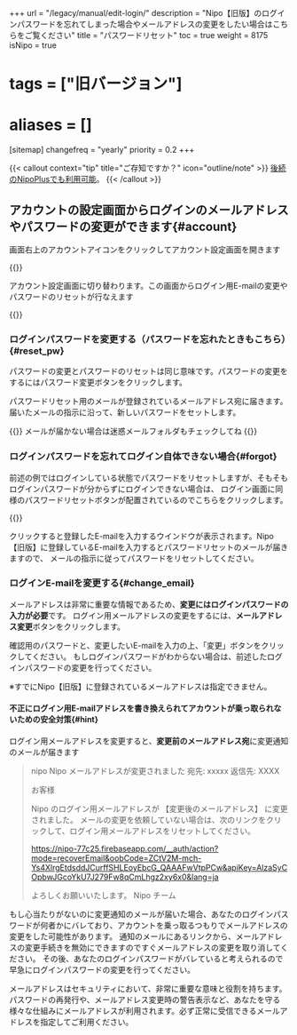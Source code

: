 +++
url = "/legacy/manual/edit-login/"
description = "Nipo【旧版】のログインパスワードを忘れてしまった場合やメールアドレスの変更をしたい場合はこちらをご覧ください"
title = "パスワードリセット"
toc = true
weight = 8175
isNipo = true
# tags = ["旧バージョン"]
# aliases = []
[sitemap]
  changefreq = "yearly"
  priority = 0.2
+++


{{< callout context="tip" title="ご存知ですか？" icon="outline/note" >}}
[後続のNipoPlusでも利用可能](/docs/manual/account/email/#password)。
{{< /callout >}}

## アカウントの設定画面からログインのメールアドレスやパスワードの変更ができます{#account}

画面右上のアカウントアイコンをクリックしてアカウント設定画面を開きます

{{<iTablet filename="accountSetting" msg="右上のボタンをクリック"  alice="ok">}}



アカウント設定画面に切り替わります。この画面からログイン用E-mailの変更やパスワードのリセットが行なえます

{{<iTablet filename="changePw" msg="パスワードやメアドの変更ができます"  alice="ok">}}


### ログインパスワードを変更する（パスワードを忘れたときもこちら）{#reset_pw}

パスワードの変更とパスワードのリセットは同じ意味です。パスワードの変更をするにはパスワード変更ボタンをクリックします。


パスワードリセット用のメールが登録されているメールアドレス宛に届きます。
届いたメールの指示に沿って、新しいパスワードをセットします。

{{<alice pos="left" icon="default">}}
メールが届かない場合は迷惑メールフォルダもチェックしてね
{{</alice>}}

### ログインパスワードを忘れてログイン自体できない場合{#forgot}

前述の例ではログインしている状態でパスワードをリセットしますが、そもそもログインパスワードが分からずにログインできない場合は、
ログイン画面に同様のパスワードリセットボタンが配置されているのでこちらをクリックします。

{{<iTablet filename="forgotPassWord" msg="パスワードが分からずにログインできない場合はパスワードをリセットします"  alice="ok">}}


クリックすると登録したE-mailを入力するウインドウが表示されます。Nipo【旧版】に登録しているE-mailを入力するとパスワードリセットのメールが届きますので、
メールの指示に従ってパスワードをリセットしてください。

### ログインE-mailを変更する{#change_email}

メールアドレスは非常に重要な情報であるため、**変更にはログインパスワードの入力が必要**です。
ログイン用メールアドレスの変更をするには、**メールアドレス変更**ボタンをクリックします。


確認用のパスワードと、変更したいE-mailを入力の上、「変更」ボタンをクリックしてください。
もしログインパスワードがわからない場合は、前述したログインパスワードの変更を行ってください。

※すでにNipo【旧版】に登録されているメールアドレスは指定できません。

#### 不正にログイン用E-mailアドレスを書き換えられてアカウントが乗っ取られないための安全対策{#hint}

ログイン用メールアドレスを変更すると、**変更前のメールアドレス宛**に変更通知のメールが届きます



<blockquote>

nipo
Nipo メールアドレスが変更されました
宛先: xxxxx
返信先: XXXX

お客様

Nipo のログイン用メールアドレスが 【変更後のメールアドレス】 に変更されました。
メールの変更を依頼していない場合は、次のリンクをクリックして、ログイン用メールアドレスをリセットしてください。

https://nipo-77c25.firebaseapp.com/__auth/action?mode=recoverEmail&oobCode=ZCtV2M-mch-Ys4XlrgEtdsddJCurffSHLEoyEbcG_QAAAFwVtpPCw&apiKey=AlzaSyCOpbwJGcoYkU7J279Fw8qCmLhgz2xy6x0&lang=ja

よろしくお願いいたします。
Nipo チーム
</blockquote>


もし心当たりがないのに変更通知のメールが届いた場合、あなたのログインパスワードが何者かにバレており、アカウントを乗っ取るつもりでメールアドレスの変更をした可能性があります。
通知のメールにあるリンクから、メールアドレスの変更手続きを無効にできますのですぐメールアドレスの変更を取り消してください。
その後、あなたのログインパスワードがバレていると考えられるので早急にログインパスワードの変更を行ってください。

メールアドレスはセキュリティにおいて、非常に重要な意味と役割を持ちます。パスワードの再発行や、メールアドレス変更時の警告表示など、あなたを守る様々な仕組みにメールアドレスが利用されます。必ず正常に受信できるメールアドレスを指定してご利用ください。
